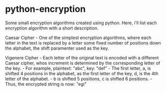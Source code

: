# python-encryption
Some small encryption algorithms created using python. Here, i'll list each encryption algorithm with a short description.

Caesar Cipher
    - One of the simplest encryption algorithms, where each letter in the text is replaced by a letter some fixed number of positions down the alphabet, the shift paramenter used as the key.

Vigenere Cipher
    - Each letter of the original text is encoded with a different Caesar cipher, whos increment is determined by the corresponding letter of the key.
    - For example, plaintext: "abc", key: "def"
        - The first letter, a, is shifted 4 positions in the alphabet, as the first letter of the key, d, is the 4th letter of the alphabet.
        - b is shifted 5 positions, c is shifted 6 positions.
        - Thus, the encrypted string is now: "egi"